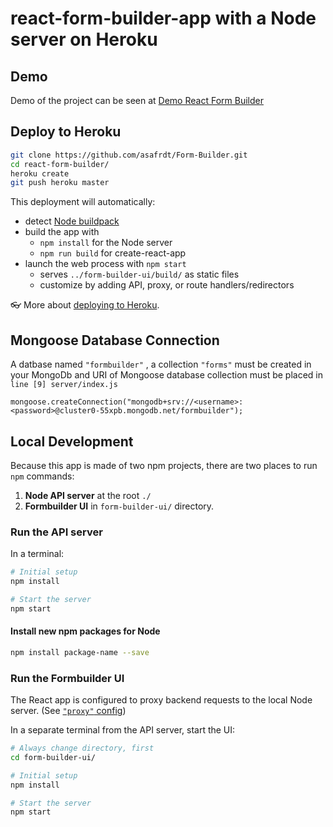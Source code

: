 # react-form-builder-app with a Node server on Heroku

## Demo

Demo of the project can be seen at [Demo React Form Builder](https://asaf-form-builder.herokuapp.com/)


## Deploy to Heroku

```bash
git clone https://github.com/asafrdt/Form-Builder.git
cd react-form-builder/
heroku create
git push heroku master
```

This deployment will automatically:

  * detect [Node buildpack](https://elements.heroku.com/buildpacks/heroku/heroku-buildpack-nodejs)
  * build the app with
    * `npm install` for the Node server
    * `npm run build` for create-react-app
  * launch the web process with `npm start`
    * serves `../form-builder-ui/build/` as static files
    * customize by adding API, proxy, or route handlers/redirectors

👓 More about [deploying to Heroku](https://devcenter.heroku.com/categories/deployment).

## Mongoose Database Connection

A datbase named `"formbuilder"` , a collection `"forms"` must be created in your MongoDb and URI of Mongoose database collection must be placed in `line [9] server/index.js`

`
 mongoose.createConnection("mongodb+srv://<username>:<password>@cluster0-55xpb.mongodb.net/formbuilder");
`

## Local Development

Because this app is made of two npm projects, there are two places to run `npm` commands:

1. **Node API server** at the root `./`
1. **Formbuilder UI** in `form-builder-ui/` directory.

### Run the API server

In a terminal:

```bash
# Initial setup
npm install

# Start the server
npm start
```

#### Install new npm packages for Node

```bash
npm install package-name --save
```

### Run the Formbuilder UI

The React app is configured to proxy backend requests to the local Node server. (See [`"proxy"` config](form-builder-ui/package.json))

In a separate terminal from the API server, start the UI:

```bash
# Always change directory, first
cd form-builder-ui/

# Initial setup
npm install

# Start the server
npm start
```
